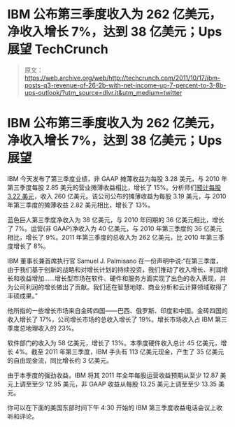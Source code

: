 # IBM 公布第三季度收入为 262 亿美元，净收入增长 7%，达到 38 亿美元；Ups 展望 TechCrunch

> 原文：<https://web.archive.org/web/http://techcrunch.com/2011/10/17/ibm-posts-q3-revenue-of-26-2b-with-net-income-up-7-percent-to-3-8b-ups-outlook/?utm_source=dlvr.it&utm_medium=twitter>

# IBM 公布第三季度收入为 262 亿美元，净收入增长 7%，达到 38 亿美元；Ups 展望

IBM 今天发布了第三季度业绩，非 GAAP 摊薄收益为每股 3.28 美元，与 2010 年第三季度每股 2.85 美元的营业摊薄收益相比，增长了 15%。分析师们[预计每股 3.22 美元](https://web.archive.org/web/20230205022504/http://wallstcheatsheet.com/stocks/ibm-quarterly-earnings-on-deck.html/)，收入 260 亿美元。该公司公布的摊薄收益为每股 3.19 美元，与 2010 年第三季度的摊薄收益 2.82 美元相比，增长了 13%。

蓝色巨人第三季度净收入为 38 亿美元，与 2010 年同期的 36 亿美元相比，增长了 7%。运营(非 GAAP)净收入为 40 亿美元，与 2010 年第三季度的 36 亿美元相比，增长了 9%。2011 年第三季度的总收入为 262 亿美元，比 2010 年第三季度增长了 8%。

IBM 董事长兼首席执行官 Samuel J. Palmisano 在一份声明中说:“在第三季度，由于我们基于创新的战略和对增长计划的持续投资，我们推动了收入增长、利润增长和收益增加……增长型市场在软件、硬件和服务方面实现了出色的收入表现，并为公司利润的增长做出了贡献。我们还在智慧地球、商业分析和云计算领域取得了丰硕成果。”

他所指的一些增长市场来自金砖四国——巴西、俄罗斯、印度和中国。金砖四国的收入增长了 17%，公司增长市场的总收入增长了 19%。增长市场收入占 IBM 第三季度总地理收入的 23%。

软件部门的收入为 58 亿美元，增长了 13%。本季度硬件收入总计 45 亿美元，增长 4%。截至 2011 年第三季度，IBM 手头有 113 亿美元现金，产生了 35 亿美元的自由现金流，同比增长约 3 亿美元。

由于本季度的强劲收益，IBM 将其 2011 年全年每股运营收益预期从至少 12.87 美元上调至至少 12.95 美元，非 GAAP 收益从每股 13.25 美元上调至至少 13.35 美元。

你可以在下面的美国东部时间下午 4:30 开始的 IBM 第三季度收益电话会议上收听和评论。